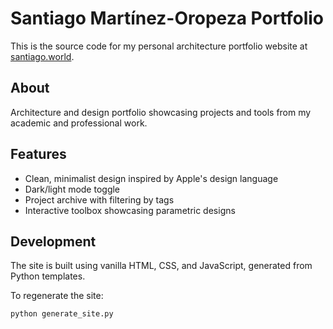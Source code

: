 # Santiago Martínez-Oropeza Portfolio

This is the source code for my personal architecture portfolio website at [santiago.world](https://santiago.world).

## About

Architecture and design portfolio showcasing projects and tools from my academic and professional work.

## Features

- Clean, minimalist design inspired by Apple's design language
- Dark/light mode toggle
- Project archive with filtering by tags
- Interactive toolbox showcasing parametric designs

## Development

The site is built using vanilla HTML, CSS, and JavaScript, generated from Python templates.

To regenerate the site:

```
python generate_site.py
``` 